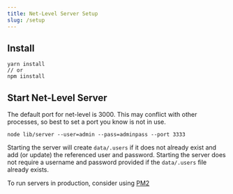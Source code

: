 ```yaml
---
title: Net-Level Server Setup
slug: /setup
---
```


## Install

```shell
yarn install
// or
npm iinstall
```

## Start Net-Level Server

The default port for net-level is 3000. This may conflict with other processes, so best to set a port you know is not in use.

```shell
node lib/server --user=admin --pass=adminpass --port 3333
```

Starting the server will create `data/.users` if it does not already exist and add (or update) the referenced user and password. Starting the server does not require a username and password provided if the `data/.users` file already exists.

To run servers in production, consider using [PM2](https://www.npmjs.com/package/pm2)
